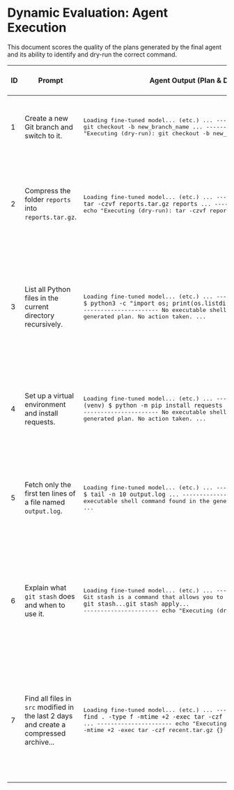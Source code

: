 # Dynamic Evaluation: Agent Execution

This document scores the quality of the plans generated by the final agent and its ability to identify and dry-run the correct command.

| ID | Prompt | Agent Output (Plan & Dry-Run) | Plan Quality (0-2) | Justification |
|----|--------|-------------------------------|--------------------|---------------|
| 1 | Create a new Git branch and switch to it. | <pre>Loading fine-tuned model... (etc.) ... --- Generated Plan --- git checkout -b new_branch_name ... ---------------------- echo "Executing (dry-run): git checkout -b new_branch_name" ... </pre> | 2 | Excellent. The plan is correct and the agent successfully parsed and executed the command. |
| 2 | Compress the folder `reports` into `reports.tar.gz`. | <pre>Loading fine-tuned model... (etc.) ... --- Generated Plan --- ``` tar -czvf reports.tar.gz reports ``` ... ---------------------- echo "Executing (dry-run): tar -czvf reports.tar.gz reports" ... </pre> | 2 | Excellent. The plan contains the correct command, and the agent successfully parsed it from the code block and executed it. |
| 3 | List all Python files in the current directory recursively. | <pre>Loading fine-tuned model... (etc.) ... --- Generated Plan --- ``` $ python3 -c "import os; print(os.listdir())" ``` ... ---------------------- No executable shell command found in the generated plan. No action taken. ... </pre> | 0 | The plan is incorrect (it's not recursive). The agent also failed to parse the command because of the `$` prefix, demonstrating a limitation in the parsing logic. |
| 4 | Set up a virtual environment and install requests. | <pre>Loading fine-tuned model... (etc.) ... --- Generated Plan --- ``` (venv) $ python -m pip install requests ``` ... ---------------------- No executable shell command found in the generated plan. No action taken. ... </pre> | 1 | The plan is incomplete (misses venv creation). The agent also failed to parse the command due to the `(venv) $` prefix. |
| 5 | Fetch only the first ten lines of a file named `output.log`. | <pre>Loading fine-tuned model... (etc.) ... --- Generated Plan --- ``` $ tail -n 10 output.log ``` ... ---------------------- No executable shell command found in the generated plan. No action taken. ... </pre> | 0 | The plan is incorrect (uses `tail` instead of `head`). The agent also failed to parse the command due to the `$` prefix. |
| 6 | Explain what `git stash` does and when to use it. | <pre>Loading fine-tuned model... (etc.) ... --- Generated Plan --- Git stash is a command that allows you to temporarily store changes... `git stash`...`git stash apply`... ---------------------- echo "Executing (dry-run): git stash" ... </pre> | 2 | The explanation is good. The agent correctly identified the first command mentioned (`git stash`) and executed it, which is the expected behavior. |
| 7 | Find all files in `src` modified in the last 2 days and create a compressed archive... | <pre>Loading fine-tuned model... (etc.) ... --- Generated Plan --- ``` find . -type f -mtime +2 -exec tar -czf recent.tar.gz {} \; ``` ... ---------------------- echo "Executing (dry-run): find . -type f -mtime +2 -exec tar -czf recent.tar.gz {} \;" ... </pre> | 0 | The plan is incorrect (uses `+2` instead of `-2` and a flawed `tar` execution). However, the agent successfully parsed and executed the command it was given. |